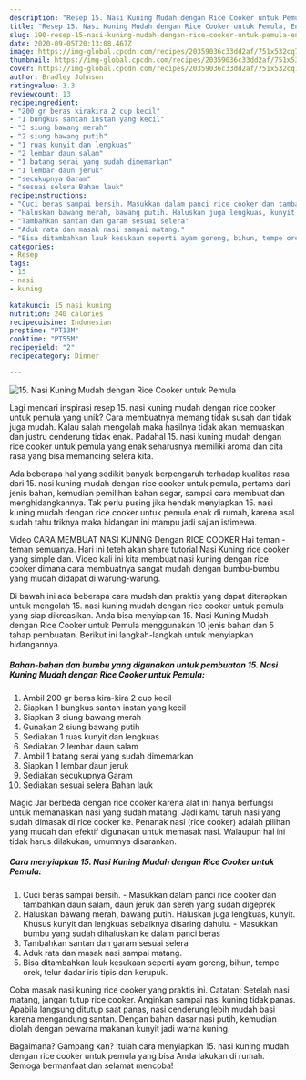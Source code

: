 ```yaml
---
description: "Resep 15. Nasi Kuning Mudah dengan Rice Cooker untuk Pemula, Enak Banget"
title: "Resep 15. Nasi Kuning Mudah dengan Rice Cooker untuk Pemula, Enak Banget"
slug: 190-resep-15-nasi-kuning-mudah-dengan-rice-cooker-untuk-pemula-enak-banget
date: 2020-09-05T20:13:08.467Z
image: https://img-global.cpcdn.com/recipes/20359036c33dd2af/751x532cq70/15-nasi-kuning-mudah-dengan-rice-cooker-untuk-pemula-foto-resep-utama.jpg
thumbnail: https://img-global.cpcdn.com/recipes/20359036c33dd2af/751x532cq70/15-nasi-kuning-mudah-dengan-rice-cooker-untuk-pemula-foto-resep-utama.jpg
cover: https://img-global.cpcdn.com/recipes/20359036c33dd2af/751x532cq70/15-nasi-kuning-mudah-dengan-rice-cooker-untuk-pemula-foto-resep-utama.jpg
author: Bradley Johnson
ratingvalue: 3.3
reviewcount: 13
recipeingredient:
- "200 gr beras kirakira 2 cup kecil"
- "1 bungkus santan instan yang kecil"
- "3 siung bawang merah"
- "2 siung bawang putih"
- "1 ruas kunyit dan lengkuas"
- "2 lembar daun salam"
- "1 batang serai yang sudah dimemarkan"
- "1 lembar daun jeruk"
- "secukupnya Garam"
- "sesuai selera Bahan lauk"
recipeinstructions:
- "Cuci beras sampai bersih. Masukkan dalam panci rice cooker dan tambahkan daun salam, daun jeruk dan sereh yang sudah digeprek"
- "Haluskan bawang merah, bawang putih. Haluskan juga lengkuas, kunyit. Khusus kunyit dan lengkuas sebaiknya disaring dahulu.  Masukkan bumbu yang sudah dihaluskan ke dalam panci beras"
- "Tambahkan santan dan garam sesuai selera"
- "Aduk rata dan masak nasi sampai matang."
- "Bisa ditambahkan lauk kesukaan seperti ayam goreng, bihun, tempe orek, telur dadar iris tipis dan kerupuk."
categories:
- Resep
tags:
- 15
- nasi
- kuning

katakunci: 15 nasi kuning 
nutrition: 240 calories
recipecuisine: Indonesian
preptime: "PT13M"
cooktime: "PT55M"
recipeyield: "2"
recipecategory: Dinner

---
```



![15. Nasi Kuning Mudah dengan Rice Cooker untuk Pemula](https://img-global.cpcdn.com/recipes/20359036c33dd2af/751x532cq70/15-nasi-kuning-mudah-dengan-rice-cooker-untuk-pemula-foto-resep-utama.jpg)

Lagi mencari inspirasi resep 15. nasi kuning mudah dengan rice cooker untuk pemula yang unik? Cara membuatnya memang tidak susah dan tidak juga mudah. Kalau salah mengolah maka hasilnya tidak akan memuaskan dan justru cenderung tidak enak. Padahal 15. nasi kuning mudah dengan rice cooker untuk pemula yang enak seharusnya memiliki aroma dan cita rasa yang bisa memancing selera kita.

Ada beberapa hal yang sedikit banyak berpengaruh terhadap kualitas rasa dari 15. nasi kuning mudah dengan rice cooker untuk pemula, pertama dari jenis bahan, kemudian pemilihan bahan segar, sampai cara membuat dan menghidangkannya. Tak perlu pusing jika hendak menyiapkan 15. nasi kuning mudah dengan rice cooker untuk pemula enak di rumah, karena asal sudah tahu triknya maka hidangan ini mampu jadi sajian istimewa.

Video CARA MEMBUAT NASI KUNING Dengan RICE COOKER Hai teman - teman semuanya. Hari ini teteh akan share tutorial Nasi Kuning rice cooker yang simple dan. Video kali ini kita membuat nasi kuning dengan rice cooker dimana cara membuatnya sangat mudah dengan bumbu-bumbu yang mudah didapat di warung-warung.


Di bawah ini ada beberapa cara mudah dan praktis yang dapat diterapkan untuk mengolah 15. nasi kuning mudah dengan rice cooker untuk pemula yang siap dikreasikan. Anda bisa menyiapkan 15. Nasi Kuning Mudah dengan Rice Cooker untuk Pemula menggunakan 10 jenis bahan dan 5 tahap pembuatan. Berikut ini langkah-langkah untuk menyiapkan hidangannya.

<!--inarticleads1-->

##### Bahan-bahan dan bumbu yang digunakan untuk pembuatan 15. Nasi Kuning Mudah dengan Rice Cooker untuk Pemula:

1. Ambil 200 gr beras kira-kira 2 cup kecil
1. Siapkan 1 bungkus santan instan yang kecil
1. Siapkan 3 siung bawang merah
1. Gunakan 2 siung bawang putih
1. Sediakan 1 ruas kunyit dan lengkuas
1. Sediakan 2 lembar daun salam
1. Ambil 1 batang serai yang sudah dimemarkan
1. Siapkan 1 lembar daun jeruk
1. Sediakan secukupnya Garam
1. Sediakan sesuai selera Bahan lauk


Magic Jar berbeda dengan rice cooker karena alat ini hanya berfungsi untuk memanaskan nasi yang sudah matang. Jadi kamu taruh nasi yang sudah dimasak di rice cooker ke. Penanak nasi (rice cooker) adalah pilihan yang mudah dan efektif digunakan untuk memasak nasi. Walaupun hal ini tidak harus dilakukan, umumnya disarankan. 

<!--inarticleads2-->

##### Cara menyiapkan 15. Nasi Kuning Mudah dengan Rice Cooker untuk Pemula:

1. Cuci beras sampai bersih. - Masukkan dalam panci rice cooker dan tambahkan daun salam, daun jeruk dan sereh yang sudah digeprek
1. Haluskan bawang merah, bawang putih. Haluskan juga lengkuas, kunyit. Khusus kunyit dan lengkuas sebaiknya disaring dahulu.  - Masukkan bumbu yang sudah dihaluskan ke dalam panci beras
1. Tambahkan santan dan garam sesuai selera
1. Aduk rata dan masak nasi sampai matang.
1. Bisa ditambahkan lauk kesukaan seperti ayam goreng, bihun, tempe orek, telur dadar iris tipis dan kerupuk.


Coba masak nasi kuning rice cooker yang praktis ini. Catatan: Setelah nasi matang, jangan tutup rice cooker. Anginkan sampai nasi kuning tidak panas. Apabila langsung ditutup saat panas, nasi cenderung lebih mudah basi karena mengandung santan. Dengan bahan dasar nasi putih, kemudian diolah dengan pewarna makanan kunyit jadi warna kuning. 

Bagaimana? Gampang kan? Itulah cara menyiapkan 15. nasi kuning mudah dengan rice cooker untuk pemula yang bisa Anda lakukan di rumah. Semoga bermanfaat dan selamat mencoba!
